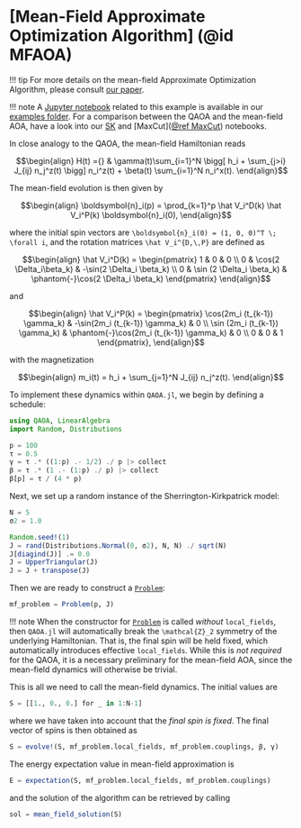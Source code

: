 # [Mean-Field Approximate Optimization Algorithm] (@id MFAOA)

!!! tip
    For more details on the mean-field Approximate Optimization Algorithm, please consult [our paper](https://doi.org/10.1103/PRXQuantum.4.030335).

!!! note
    A [Jupyter notebook](https://github.com/FZJ-PGI-12/QAOA.jl/blob/master/notebooks/mean_field.ipynb) related to this example is available in our [examples folder](https://github.com/FZJ-PGI-12/QAOA.jl/tree/master/notebooks). For a comparison between the QAOA and the mean-field AOA, have a look into our [SK](https://github.com/FZJ-PGI-12/QAOA.jl/blob/master/notebooks/sherrington_kirkpatrick.ipynb) and [MaxCut]([@ref MaxCut](https://github.com/FZJ-PGI-12/QAOA.jl/blob/master/notebooks/max_cut.ipynb)) notebooks.


In close analogy to the QAOA, the mean-field Hamiltonian reads
```math
\begin{align}
    H(t) ={} & \gamma(t)\sum_{i=1}^N \bigg[ h_i + \sum_{j>i} J_{ij}  n_j^z(t) \bigg] n_i^z(t) + \beta(t) \sum_{i=1}^N n_i^x(t).
\end{align}
```
The mean-field evolution is then given by
```math
\begin{align}
    \boldsymbol{n}_i(p) = \prod_{k=1}^p \hat V_i^D(k) \hat V_i^P(k) \boldsymbol{n}_i(0),
\end{align}
```
where the initial spin vectors are ``\boldsymbol{n}_i(0) = (1, 0, 0)^T \; \forall i``, and the rotation matrices ``\hat V_i^{D,\,P}`` are defined as
```math
\begin{align}
\hat V_i^D(k) = 
\begin{pmatrix}
1 & 0 & 0 \\
0 & \cos(2 \Delta_i\beta_k) & -\sin(2 \Delta_i \beta_k) \\
0 & \sin (2 \Delta_i \beta_k) & \phantom{-}\cos(2 \Delta_i \beta_k) 
\end{pmatrix}
\end{align}
```
and
```math
\begin{align}
\hat V_i^P(k) = 
\begin{pmatrix}
\cos(2m_i (t_{k-1}) \gamma_k) & -\sin(2m_i (t_{k-1}) \gamma_k) & 0 \\
\sin (2m_i (t_{k-1}) \gamma_k) & \phantom{-}\cos(2m_i (t_{k-1}) \gamma_k) & 0 \\
0 & 0 & 1
\end{pmatrix},
\end{align}
```
with the magnetization 
```math
\begin{align}
m_i(t) = h_i + \sum_{j=1}^N J_{ij} n_j^z(t).
\end{align}
```

To implement these dynamics within `QAOA.jl`, we begin by defining a schedule:
```julia
using QAOA, LinearAlgebra
import Random, Distributions

p = 100
τ = 0.5
γ = τ .* ((1:p) .- 1/2) ./ p |> collect
β = τ .* (1 .- (1:p) ./ p) |> collect
β[p] = τ / (4 * p)
```
Next, we set up a random instance of the Sherrington-Kirkpatrick model:
```julia
N = 5
σ2 = 1.0

Random.seed!(1)
J = rand(Distributions.Normal(0, σ2), N, N) ./ sqrt(N) 
J[diagind(J)] .= 0.0
J = UpperTriangular(J)
J = J + transpose(J)
```
Then we are ready to construct a [`Problem`](@ref):
```julia
mf_problem = Problem(p, J)
```

!!! note
    When the constructor for [`Problem`](@ref) is called _without_ `local_fields`, then `QAOA.jl` will automatically break the ``\mathcal{Z}_2`` symmetry of the underlying Hamiltonian. That is, the final spin will be held fixed, which automatically introduces effective `local_fields`. While this is _not required_ for the QAOA, it is a necessary preliminary for the mean-field AOA, since the mean-field dynamics will otherwise be trivial. 

This is all we need to call the mean-field dynamics. The initial values are
```julia
S = [[1., 0., 0.] for _ in 1:N-1]
```
where we have taken into account that the _final spin is fixed_. The final vector of spins is then obtained as
```julia
S = evolve!(S, mf_problem.local_fields, mf_problem.couplings, β, γ)
```
The energy expectation value in mean-field approximation is 
```julia
E = expectation(S, mf_problem.local_fields, mf_problem.couplings)
```
and the solution of the algorithm can be retrieved by calling
```julia
sol = mean_field_solution(S)
```